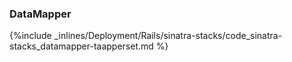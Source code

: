 

### DataMapper



{%include _inlines/Deployment/Rails/sinatra-stacks/code_sinatra-stacks_datamapper-taapperset.md %}




